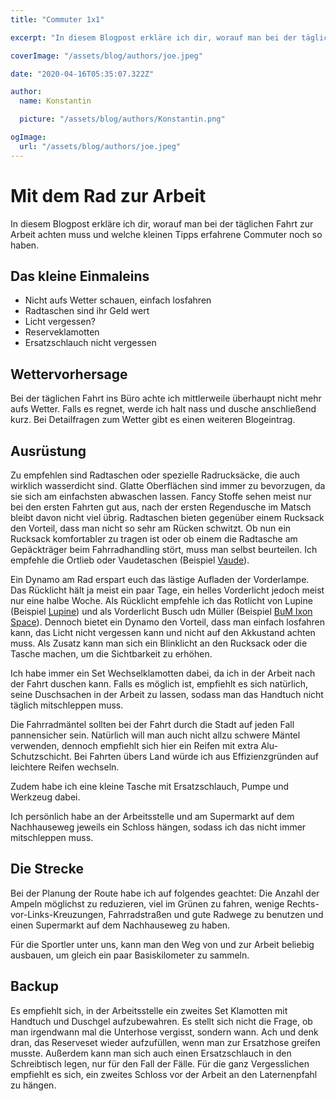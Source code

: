 ```yaml
---
title: "Commuter 1x1"

excerpt: "In diesem Blogpost erkläre ich dir, worauf man bei der täglichen Fahrt zur Arbeit achten muss und welche kleinen Tipps erfahrene Commuter noch so haben."

coverImage: "/assets/blog/authors/joe.jpeg"

date: "2020-04-16T05:35:07.322Z"

author:
  name: Konstantin

  picture: "/assets/blog/authors/Konstantin.png"

ogImage:
  url: "/assets/blog/authors/joe.jpeg"
---
```


# Mit dem Rad zur Arbeit

In diesem Blogpost erkläre ich dir, worauf man bei der täglichen Fahrt zur Arbeit achten muss und welche kleinen Tipps erfahrene Commuter noch so haben.

## Das kleine Einmaleins

- Nicht aufs Wetter schauen, einfach losfahren
- Radtaschen sind ihr Geld wert
- Licht vergessen?
- Reserveklamotten
- Ersatzschlauch nicht vergessen

## Wettervorhersage

Bei der täglichen Fahrt ins Büro achte ich mittlerweile überhaupt nicht mehr aufs Wetter. Falls es regnet, werde ich halt nass und dusche anschließend kurz. Bei Detailfragen zum Wetter gibt es einen weiteren Blogeintrag.

## Ausrüstung

Zu empfehlen sind Radtaschen oder spezielle Radrucksäcke, die auch wirklich wasserdicht sind. Glatte Oberflächen sind immer zu bevorzugen, da sie sich am einfachsten abwaschen lassen. Fancy Stoffe sehen meist nur bei den ersten Fahrten gut aus, nach der ersten Regendusche im Matsch bleibt davon nicht viel übrig. Radtaschen bieten gegenüber einem Rucksack den Vorteil, dass man nicht so sehr am Rücken schwitzt. Ob nun ein Rucksack komfortabler zu tragen ist oder ob einem die Radtasche am Gepäckträger beim Fahrradhandling stört, muss man selbst beurteilen. Ich empfehle die Ortlieb oder Vaudetaschen (Beispiel [Vaude](https://amzn.to/42Ljw8e)).

Ein Dynamo am Rad erspart euch das lästige Aufladen der Vorderlampe. Das Rücklicht hält ja meist ein paar Tage, ein helles Vorderlicht jedoch meist nur eine halbe Woche. Als Rücklicht empfehle ich das Rotlicht von Lupine (Beispiel [Lupine](https://amzn.to/3LSrar1)) und als Vorderlicht Busch udn Müller (Beispiel [BuM Ixon Space](https://amzn.to/3TKHDj6)). Dennoch bietet ein Dynamo den Vorteil, dass man einfach losfahren kann, das Licht nicht vergessen kann und nicht auf den Akkustand achten muss. Als Zusatz kann man sich ein Blinklicht an den Rucksack oder die Tasche machen, um die Sichtbarkeit zu erhöhen.

Ich habe immer ein Set Wechselklamotten dabei, da ich in der Arbeit nach der Fahrt duschen kann. Falls es möglich ist, empfiehlt es sich natürlich, seine Duschsachen in der Arbeit zu lassen, sodass man das Handtuch nicht täglich mitschleppen muss.

Die Fahrradmäntel sollten bei der Fahrt durch die Stadt auf jeden Fall pannensicher sein. Natürlich will man auch nicht allzu schwere Mäntel verwenden, dennoch empfiehlt sich hier ein Reifen mit extra Alu-Schutzschicht. Bei Fahrten übers Land würde ich aus Effizienzgründen auf leichtere Reifen wechseln.

Zudem habe ich eine kleine Tasche mit Ersatzschlauch, Pumpe und Werkzeug dabei.

Ich persönlich habe an der Arbeitsstelle und am Supermarkt auf dem Nachhauseweg jeweils ein Schloss hängen, sodass ich das nicht immer mitschleppen muss.

## Die Strecke

Bei der Planung der Route habe ich auf folgendes geachtet: Die Anzahl der Ampeln möglichst zu reduzieren, viel im Grünen zu fahren, wenige Rechts-vor-Links-Kreuzungen, Fahrradstraßen und gute Radwege zu benutzen und einen Supermarkt auf dem Nachhauseweg zu haben.

Für die Sportler unter uns, kann man den Weg von und zur Arbeit beliebig ausbauen, um gleich ein paar Basiskilometer zu sammeln.

## Backup

Es empfiehlt sich, in der Arbeitsstelle ein zweites Set Klamotten mit Handtuch und Duschgel aufzubewahren. Es stellt sich nicht die Frage, ob man irgendwann mal die Unterhose vergisst, sondern wann. Ach und denk dran, das Reserveset wieder aufzufüllen, wenn man zur Ersatzhose greifen musste. Außerdem kann man sich auch einen Ersatzschlauch in den Schreibtisch legen, nur für den Fall der Fälle. Für die ganz Vergesslichen empfiehlt es sich, ein zweites Schloss vor der Arbeit an den Laternenpfahl zu hängen.
